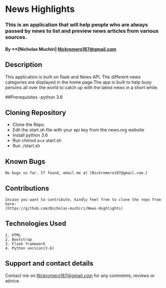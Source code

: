 # News Highlights
### This is an application that will help people who are always passed by news to list and preview news articles from various sources.

#### By **[Nicholas Muchiri] Nickromero187@gmail.com

## Description
This application is built on flask and News API. The different news categories are displayed in the home page.The app is built to help busy persons all over the world to catch up with the latest news in a short while.


##Prerequisites
  -python 3.6

## Cloning Repository
  - Clone the Repo
  - Edit the start.sh file with your api key from the news.org website
  - Install python 3.6
  - Run chmod a+x start.sh
  - Run ./start.sh
## Known Bugs
    No bugs so far. If found, email me at [Nickromero187@gmail.com.]

## Contributions
    Incase you want to contribute, kindly feel free to clone the repo from here:
    (https://github.com/Nicholas-muchiri/News-Highlights)

## Technologies Used
    1. HTML
    2. Bootstrap
    3. Flask framework
    4. Python version(3.6)

## Support and contact details
Contact me on Nickromero187@gmail.com for any comments, reviews or advice.
